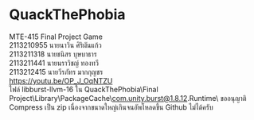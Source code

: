 # QuackThePhobia
MTE-415 Final Project Game\
2113210955 นายนาวิน ศิริผันแก้ว\
2113211318 นายชนิสร บุษบาธาร\
2113211441 นายนราวิชญ์ ทองทวี\
2113212415 นายวีรภัทร มากกุญชร\
https://youtu.be/OP_J_OqNTZU
\
ไฟล์ libburst-llvm-16 ใน QuackThePhobia\Final Project\Library\PackageCache\com.unity.burst@1.8.12\.Runtime\ ขออนุญาติ Compress เป็น zip เนื่องจากขนาดใหญ่เกินจนอัพโหลดขึ้น Github ไม่ได้ครับ
